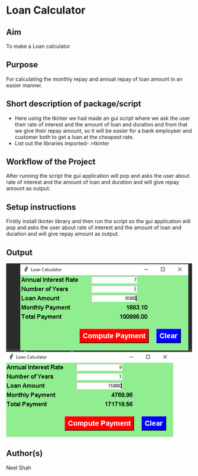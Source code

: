 # Loan Calculator

## Aim

To make a Loan calculator

## Purpose

For calculating the monthly repay and annual repay of loan amount in an easier manner.

## Short description of package/script
 - Here using the tkinter we had made an gui script where we ask the user their rate of interest and the amount of loan and duration and from that we give their repay amount, so it will be easier for a bank employeer and customer both to get a loan at the cheapest rate.
- List out the libraries imported- >tkinter


## Workflow of the Project

After running the script the gui application will pop and asks the user about rate of interest and the amount of loan and duration and will give repay amount as output.


## Setup instructions

Firstly install tkinter library and then run the script so the gui application will pop and asks the user about rate of interest and the amount of loan and duration and will give repay amount as output.



## Output

![image](Images/output_1(loan).png)
![image](Images/output_2(loan).png)


## Author(s)

Neel Shah
